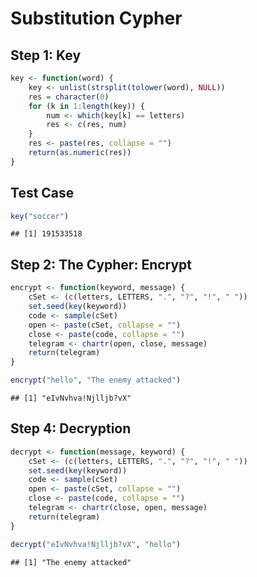 Substitution Cypher
========================================================

## Step 1: Key

```r
key <- function(word) {
    key <- unlist(strsplit(tolower(word), NULL))
    res = character(0)
    for (k in 1:length(key)) {
        num <- which(key[k] == letters)
        res <- c(res, num)
    }
    res <- paste(res, collapse = "")
    return(as.numeric(res))
}
```

## Test Case

```r
key("soccer")
```

```
## [1] 191533518
```


## Step 2: The Cypher: Encrypt

```r
encrypt <- function(keyword, message) {
    cSet <- (c(letters, LETTERS, ".", "?", "!", " "))
    set.seed(key(keyword))
    code <- sample(cSet)
    open <- paste(cSet, collapse = "")
    close <- paste(code, collapse = "")
    telegram <- chartr(open, close, message)
    return(telegram)
}
```



```r
encrypt("hello", "The enemy attacked")
```

```
## [1] "eIvNvhva!Njlljb?vX"
```


## Step 4: Decryption 

```r
decrypt <- function(message, keyword) {
    cSet <- (c(letters, LETTERS, ".", "?", "!", " "))
    set.seed(key(keyword))
    code <- sample(cSet)
    open <- paste(cSet, collapse = "")
    close <- paste(code, collapse = "")
    telegram <- chartr(close, open, message)
    return(telegram)
}
```



```r
decrypt("eIvNvhva!Njlljb?vX", "hello")
```

```
## [1] "The enemy attacked"
```

